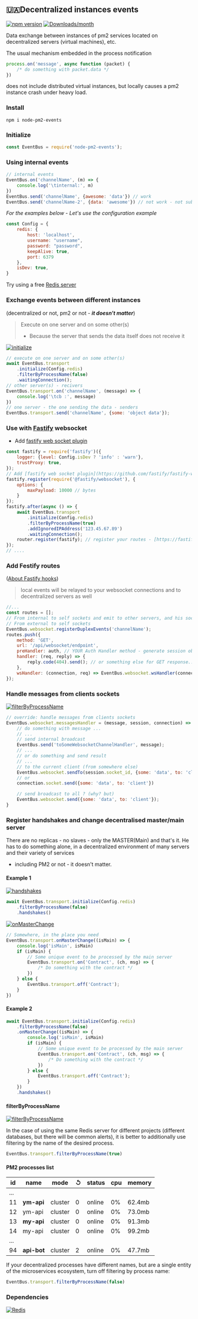 ## 🇺🇦Decentralized instances events

[![npm version](https://img.shields.io/npm/v/node-pm2-events.svg)](https://www.npmjs.com/package/node-pm2-events)
[![Downloads/month](https://img.shields.io/npm/dm/node-pm2-events.svg)](http://www.npmtrends.com/node-pm2-events)

Data exchange between instances of pm2
services located on decentralized servers (virtual machines), etc.

The usual mechanism embedded in the process notification

```javascript
process.on('message', async function (packet) {
    /* do something with packet.data */
})
```
does not include distributed virtual instances, but locally causes a pm2 instance crash under heavy load.

### Install

```shell
npm i node-pm2-events
```

### Initialize

```javascript
const EventBus = require('node-pm2-events');
```

### Using internal events

```javascript
// internal events
EventBus.on('channelName', (m) => {
    console.log('\tinternal:', m)
})
EventBus.send('channelName', {awesome: 'data'}) // work
EventBus.send('channelName-2', {data: 'awesome'}) // not work - not subscribed
```

*For the examples below - Let's use the configuration example*

```javascript
const Config = {
    redis: {
        host: 'localhost',
        username: "username",
        password: "password",
        keepAlive: true,
        port: 6379
    },
    isDev: true,
}
```

Try using a free [Redis server](https://app.redislabs.com/)

### Exchange events between different instances

(decentralized or not, pm2 or not - ***it doesn't matter***)

> Execute on one server and on some other(s)
> - Because the server that sends the data itself does not receive it

[![initialize](https://img.shields.io/badge/eventbus-transport_initialize-blue)](https://github.com/rosbitskyy/node-pm2-events/blob/main/main-srv-test.js)

```javascript
// execute on one server and on some other(s)
await EventBus.transport
    .initialize(Config.redis)
    .filterByProcessName(false)
    .waitingConnection();
// other server(s) - recivers
EventBus.transport.on('channelName', (message) => {
    console.log('\tcb :', message)
})
// one server - the one sending the data - senders
EventBus.transport.send('channelName', {some: 'object data'});
```

### Use with [Fastify](https://fastify.dev/) websocket

* Add [fastify web socket plugin](https://github.com/fastify/fastify-websocket)
```javascript
const fastify = require('fastify')({
    logger: {level: Config.isDev ? 'info' : 'warn'},
    trustProxy: true,
});
// Add [fastify web socket plugin](https://github.com/fastify/fastify-websocket)
fastify.register(require('@fastify/websocket'), {
    options: {
        maxPayload: 10000 // bytes
    }
});
fastify.after(async () => {
    await EventBus.transport
        .initialize(Config.redis)
        .filterByProcessName(true)
        .addIgnoredIPAddress('123.45.67.89')
        .waitingConnection();
    router.register(fastify); // register your routes - [https://fastify.dev/docs/latest/Reference/Routes]
});
// ....
```

### Add Festify routes
([About Fastify hooks](https://fastify.dev/docs/latest/Reference/Hooks/))
> local events will be relayed to your websocket connections and to decentralized servers as well
```javascript
//...
const routes = [];
// From internal to self sockets and emit to other servers, and his sockets
// From external to self sockets
EventBus.websocket.registerDuplexEvents('channelName');
routes.push({
    method: 'GET',
    url: '/api/websocket/endpoint',
    preHandler: auth, // YOUR Auth Handler method - generate session object with session _id!!!
    handler: (req, reply) => {
        reply.code(404).send(); // or something else for GET response...
    },
    wsHandler: (connection, req) => EventBus.websocket.wsHandler(connection, req)
});
```

### Handle messages from clients sockets

[![filterByProcessName](https://img.shields.io/badge/eventbus-websocket_messagesHandler-blue)](https://github.com/rosbitskyy/node-pm2-events/blob/main/main-srv-test.js)
```javascript
// override: handle messages from clients sockets
EventBus.websocket.messagesHandler = (message, session, connection) => {
    // do something with message ...
    // ...
    // send internal broadcast
    EventBus.send('toSomeWebsocketChannelHandler', message);
    // ...
    // or do something and send result
    // ...
    // to the current client (from somewhere else)
    EventBus.websocket.sendTo(session.socket_id, {some: 'data', to: 'client'});
    // or
    connection.socket.send({some: 'data', to: 'client'})

    // send broadcast to all ? (why? but)
    EventBus.websocket.send({some: 'data', to: 'client'});
}
```

### Register handshakes and change decentralised master/main server

There are no replicas - no slaves - only the MASTER(Main) and that's it.
He has to do something alone, in a decentralized environment of many servers and their variety of services

- including PM2 or not - it doesn't matter.

#### Example 1

[![handshakes](https://img.shields.io/badge/eventbus-transport_handshakes-blue)](https://github.com/rosbitskyy/node-pm2-events/blob/main/main-srv-test.js)

```javascript
await EventBus.transport.initialize(Config.redis)
    .filterByProcessName(false)
    .handshakes()
```

[![onMasterChange](https://img.shields.io/badge/eventbus-transport_onMasterChange-blue)](https://github.com/rosbitskyy/node-pm2-events/blob/main/main-srv-test.js)

```javascript
// Somewhere, in the place you need
EventBus.transport.onMasterChange((isMain) => {
    console.log('isMain', isMain)
    if (isMain) {
        // Some unique event to be processed by the main server
        EventBus.transport.on('Contract', (ch, msg) => {
            /* Do something with the contract */
        })
    } else {
        EventBus.transport.off('Contract');
    }
})
```

#### Example 2

```javascript
await EventBus.transport.initialize(Config.redis)
    .filterByProcessName(false)
    .onMasterChange((isMain) => {
        console.log('isMain', isMain)
        if (isMain) {
            // Some unique event to be processed by the main server
            EventBus.transport.on('Contract', (ch, msg) => {
                /* Do something with the contract */
            })
        } else {
            EventBus.transport.off('Contract');
        }
    })
    .handshakes()
```

#### filterByProcessName

[![filterByProcessName](https://img.shields.io/badge/eventbus-transport_filterByProcessName-blue)](https://github.com/rosbitskyy/node-pm2-events/blob/main/main-srv-test.js)

In the case of using the same Redis server for different projects
(different databases, but there will be common alerts),
it is better to additionally use filtering by the name of the
desired process.
```javascript
EventBus.transport.filterByProcessName(true)
```

#### PM2 processes list

| id  | **name**    | mode    | ↺ | status | cpu | memory |
|-----|-------------|---------|---|--------|-----|--------|
| ... |
| 11  | **ym-api**  | cluster | 0 | online | 0%  | 62.4mb |
| 12  | ym-api      | cluster | 0 | online | 0%  | 73.0mb |
| 13  | **my-api**  | cluster | 0 | online | 0%  | 91.3mb |
| 14  | my-api      | cluster | 0 | online | 0%  | 99.2mb |
| ... |
| 94  | **api-bot** | cluster | 2 | online | 0%  | 47.7mb |

If your decentralized processes have different names, but are a single
entity of the microservices ecosystem, turn off filtering by process name:
```javascript
EventBus.transport.filterByProcessName(false)
```

### Dependencies

[![Redis](https://img.shields.io/badge/Redis-ioredis-blue?logo=npm)](https://www.npmjs.com/package/ioredis)

